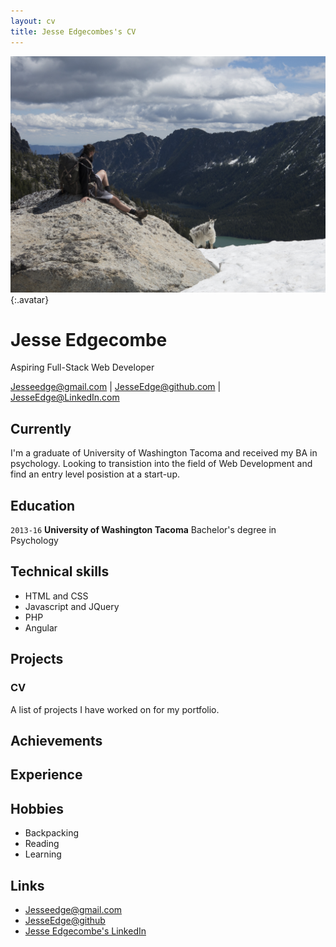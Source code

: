 ```yaml
---
layout: cv
title: Jesse Edgecombes's CV
---
```


![Jesse](./media/McxmkA5.jpg){:.avatar}

# Jesse Edgecombe
Aspiring Full-Stack Web Developer

<div id="webaddress">
<i class="fa fa-envelope"></i><a href="mailto:">Jesseedge@gmail.com</a>
|
<i class="fa fa-github"></i> <a href="https://github.com/JesseEdge">JesseEdge@github.com</a>
|
<i class="fa fa-linkedin"></i> <a href="https://www.linkedin.com/in/jesse-edgecombe-aa5572124/">JesseEdge@LinkedIn.com</a>
</div>


## Currently

I'm a graduate of University of Washington Tacoma and received my BA in psychology. Looking to transistion into the field of Web Development and find an entry level posistion at a start-up.

## Education

`2013-16`
__University of Washington Tacoma__ Bachelor's degree in Psychology

## Technical skills

* HTML and CSS
* Javascript and JQuery
* PHP
* Angular

## Projects

### CV

A list of projects I have worked on for my portfolio.

## Achievements

## Experience


## Hobbies

* Backpacking
* Reading
* Learning

## Links

* <i class="fa fa-envelope"></i> <a href="mailto:https://mail.google.com">Jesseedge@gmail.com</a><br />
* <i class="fa fa-github"></i> <a href="https://github.com/JesseEdge">JesseEdge@github</a><br />
* <i class="fa fa-linkedin"></i> <a href="https://www.linkedin.com/in/jesse-edgecombe-aa5572124/">Jesse Edgecombe's LinkedIn</a><br />


